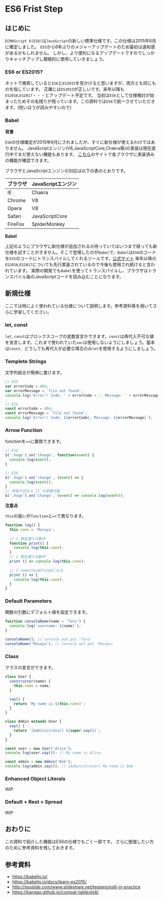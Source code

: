 # ES6 Frist Step

## はじめに
`ECMAScript 6(ES6)`は`JavaScript`の新しい標準仕様です。この仕様は2015年6月に確定しました。
`ES5`から6年ぶりのメジャーアップデートのため最初は違和感があるかもしれません。
しかし、より便利になるアップデートですのでしっかりキャッチアップし積極的に使用していきましょう。

### ES6 or ES2015?
ネットで検索していると`ES6`と`ES2015`を見かけると思いますが、両方とも同じものを指しています。
正確には`ES2015`が正しいです。来年以降も`ES2016`,`ES2017`・・・とアップデート予定です。
当初は`ES6`として仕様検討が始まったためその名残りが残っています。この資料では`ES6`で統一させていただきます。(短いほうが読みやすいので)

### Babel

**背景**

`ES6`の仕様確定が2015年6月にされましたが、すぐに新仕様が使えるわけではありません。
JavaScriptエンジン(V8,JavaScriptCore,Chakra等)の実装は現在進行中でまだ使えない機能もあります。
[こちら](https://kangax.github.io/compat-table/es6/)のサイトで各ブラウザに実装済みの機能が確認できます。

ブラウザとJavaScriptエンジンの対応は以下の表のとおりです。

|ブラウザ|JavaScriptエンジン|
|-|-|
|IE|Chakra|
|Chrome|V8|
|Opera|V8|
|Safari|JavaScriptCore|
|FireFox|SpiderMonkey|

**Babel**

上記のようにブラウザに新仕様が追加されるの待っていてはいつまで経っても新仕様を試すことがきません。そこで登場したのが`Babel`で、`Babel`は`ES6`のコードを`ES5`のコードにトランスパイルしてくれるツールです。[公式サイト](https://babeljs.io/)
来年以降の`ES2016`,`ES2017`についても先行実装されているので今後も使用され続けると言われています。
実際の開発でも`Babel`を使ってトランスパイルし、ブラウザはトランスパイル後のJavaScriptコードを読み込むことになります。

## 新規仕様
ここでは特によく使われている仕様について説明します。参考資料等を用いてさらに学習してください。

### let, const
`let`, `const`はブロックスコープの変数宣言かできます。`const`は再代入不可な値を宣言します。これまで使われていた`var`は使用しないようにしましょう。基本は`const`、どうしても再代入が必要な場合のみ`let`を使用するようにしましょう。

### Templete Strings
文字列結合が簡単に書けます。
```js
// ES5
var errorCode = 404;
var errorMessage = `file not found`;
console.log('Error!! Code: ' + errorCode + ', Message: ' + errorMessage);

// ES6
const errorCode = 404;
const errorMessage = `file not found`;
console.log(`Error!! Code: ${errorCode}, Message: ${errorMessage}`);
```

### Arrow Function
functionを`=>`に置換できます。

```js
// ES5
$('.hoge').on('change', function(event) {
  console.log(event);
}

// ES6
$('.hoge').on('change', (event) => {
  console.log(event));
}
// 中身が式なら`{}`を省略可能
$('.hoge').on('change', (event) => console.log(event));
```

**注意点**

`this`の扱いが`function`と`=>`で異なります。
```js
function log() {
  this.name = 'Masaya';
  
  // 1 想定通りの動作
  function print() {
    console.log(this.name);
  }
  // 2 想定通りの動作
  print () => console.log(this.name);
  
  // 3 nameがundefinedになる
  print () => {
    console.log(this.name);
  }
}
```






### Default Parameters
関数の引数にデフォルト値を設定できます。
```js
function consoleName(name = 'Taro') {
  console.log(`username: ${name}`);
}

consoleName(); // console out put 'Taro'
consoleName('Masaya'); // console out put 'Masaya'
```

### Class
クラスの宣言ができます。
```js
class User {
  constructor(name) {
    this.name = name;
  }

  say() {
    return `My name is ${this.name}`;
  }
}

class Admin extends User {
  say() {
    return `[Administrator] ${super.say()}`;
  }
}

const user = new User('Alice');
console.log(user.say()); // My name is Alice

const admin = new Admin('Bob');
console.log(admin.say()); // [Administrator] My name is Bob
```

### Enhanced Object Literals
WIP

### Default + Rest + Spread
WIP

## おわりに
この資料で紹介した機能はES6の仕様でもごく一部です。
さらに勉強したい方のために参考資料を残しておきます。

## 参考資料
- https://babeljs.io/
- https://babeljs.io/docs/learn-es2015/
- http://sssslide.com/www.slideshare.net/teppeis/es6-in-practice
- https://kangax.github.io/compat-table/es6/